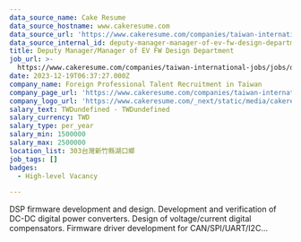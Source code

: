 ```yaml
---
data_source_name: Cake Resume
data_source_hostname: www.cakeresume.com
data_source_url: 'https://www.cakeresume.com/companies/taiwan-international-jobs/jobs'
data_source_internal_id: deputy-manager-manager-of-ev-fw-design-department
title: Deputy Manager/Manager of EV FW Design Department
job_url: >-
  https://www.cakeresume.com/companies/taiwan-international-jobs/jobs/deputy-manager-manager-of-ev-fw-design-department
date: 2023-12-19T06:37:27.000Z
company_name: Foreign Professional Talent Recruitment in Taiwan
company_page_url: 'https://www.cakeresume.com/companies/taiwan-international-jobs'
company_logo_url: 'https://www.cakeresume.com/_next/static/media/cakeresume.e1c03867.svg'
salary_text: TWDundefined - TWDundefined
salary_currency: TWD
salary_type: per_year
salary_min: 1500000
salary_max: 2500000
location_list: 303台灣新竹縣湖口鄉
job_tags: []
badges:
  - High-level Vacancy

---
```


DSP firmware development and design. Development and verification of DC-DC digital power converters. Design of voltage/current digital compensators. Firmware driver development for CAN/SPI/UART/I2C...